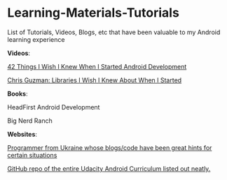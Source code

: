 # Learning-Materials-Tutorials
List of Tutorials, Videos, Blogs, etc that have been valuable to my Android learning experience

**Videos**:

[42 Things I Wish I Knew When I Started Android Development](https://www.youtube.com/watch?v=xwvj3YWe2cw&t=649s)

[Chris Guzman: Libraries I Wish I Knew About When I Started](https://www.youtube.com/watch?v=r7z1dHL90BI)

**Books**:

HeadFirst Android Development

Big Nerd Ranch

**Websites**:

[Programmer from Ukraine whose blogs/code have been great hints for certain situations](http://en.proft.me/)

[GitHub repo of the entire Udacity Android Curriculum listed out neatly.](https://github.com/Enteleform/-RES-/blob/master/%5BLinks%5D/%5BAndroid%5D%20Udacity%20Curriculum.md#full-curriculum-outline) 
